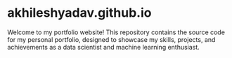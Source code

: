 # akhileshyadav.github.io
Welcome to my portfolio website! This repository contains the source code for my personal portfolio, designed to showcase my skills, projects, and achievements as a data scientist and machine learning enthusiast.
